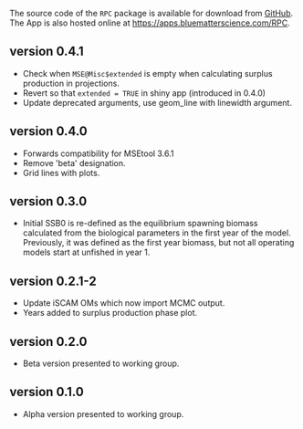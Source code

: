 The source code of the `RPC` package is available for download from [GitHub](https://www.github.com/Blue-Matter/RPC). The App is also hosted online at https://apps.bluematterscience.com/RPC.


## version 0.4.1

- Check when `MSE@Misc$extended` is empty when calculating surplus production in projections. 
- Revert so that `extended = TRUE` in shiny app (introduced in 0.4.0)
- Update deprecated arguments, use geom_line with linewidth argument.

## version 0.4.0

- Forwards compatibility for MSEtool 3.6.1
- Remove 'beta' designation.
- Grid lines with plots.

## version 0.3.0

- Initial SSB0 is re-defined as the equilibrium spawning biomass calculated from the biological parameters in the first year of the model. Previously, it was defined as the first year biomass, but not all operating models start at unfished in year 1.

## version 0.2.1-2

- Update iSCAM OMs which now import MCMC output.
- Years added to surplus production phase plot.

## version 0.2.0

- Beta version presented to working group.

## version 0.1.0

- Alpha version presented to working group.
